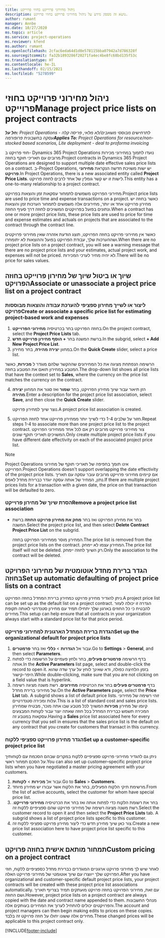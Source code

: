 ```yaml
---
title: ניהול מחירוני פרוייקט בחוזי פרוייקט
description: נושא זה מספק מידע על ניהול מחירוני פרויקט בחוזי פרויקט.
author: rumant
manager: Annbe
ms.date: 10/27/2020
ms.topic: article
ms.service: project-operations
ms.reviewer: kfend
ms.author: rumant
ms.openlocfilehash: 2cfac6eda64d1d8e578115bba07942a7d786328f
ms.sourcegitcommit: fa32b1893286f20271fa4ec4be8fc68bd135f53c
ms.translationtype: HT
ms.contentlocale: he-IL
ms.lasthandoff: 02/15/2021
ms.locfileid: "5278599"
---
```

# <a name="manage-project-price-lists-on-project-contracts"></a><span data-ttu-id="76e6d-103">ניהול מחירוני פרוייקט בחוזי פרוייקט</span><span class="sxs-lookup"><span data-stu-id="76e6d-103">Manage project price lists on project contracts</span></span>

<span data-ttu-id="76e6d-104">_**חל על:** Project Operations לתרחישים מבוססי משאבים/לא מלאי, פריסה קלה - עסקה בחשבונית פרופורמה_</span><span class="sxs-lookup"><span data-stu-id="76e6d-104">_**Applies To:** Project Operations for resource/non-stocked based scenarios, Lite deployment - deal to proforma invoicing_</span></span>

<span data-ttu-id="76e6d-105">חוזי פרויקט ב- Dynamics 365 Project Operations נועדו לתמוך במחירוני מכירות מרובים עם תאריכי תוקף בחוזה.</span><span class="sxs-lookup"><span data-stu-id="76e6d-105">Project contracts in Dynamics 365 Project Operations are designed to support multiple date effective sales price lists on a contract.</span></span> <span data-ttu-id="76e6d-106">ב-Project Operations, יש ישות משויכת חדשה הנקראת **מחירוני פרויקט**.</span><span class="sxs-lookup"><span data-stu-id="76e6d-106">In Project Operations, there is a new associated entity called **Project Price Lists**.</span></span> <span data-ttu-id="76e6d-107">לישות זו יש קשר גומלין של אחד לרבים לחוזה פרויקט.</span><span class="sxs-lookup"><span data-stu-id="76e6d-107">This entity has a one-to-many relationship to a project contract.</span></span>

<span data-ttu-id="76e6d-108">מחירוני הפרויקט משמשים לתמחור עסקאות זמן והוצאות בפרויקט.</span><span class="sxs-lookup"><span data-stu-id="76e6d-108">Project price lists are used to price time and expense transactions on a project.</span></span> <span data-ttu-id="76e6d-109">כאשר בחוזה יש מחירון פרוייקט אחד או יותר, מחירונים אלה משמשים לתמחור הערכות זמן והוצאות ונתונים בפועל בפרויקטים המשויכים לחוזה דרך סעיף החוזה.</span><span class="sxs-lookup"><span data-stu-id="76e6d-109">When a contract has one or more project price lists, these price lists are used to price for time and expense estimates and actuals on projects that are associated to the contract through the contract line.</span></span>

<span data-ttu-id="76e6d-110">כאשר אין מחירוני פרויקט בחוזה הפרויקט, תוצג הודעת אזהרה שאין מחירוני פרויקטים ושההערכות שלך, עבודת הפרויקט בפועל וההוצאות לא יתומחרו.</span><span class="sxs-lookup"><span data-stu-id="76e6d-110">When there are no project price lists on a project contract, you will see a warning message that there are no project price lists and your estimates, actual project work, and expenses will not be priced.</span></span> <span data-ttu-id="76e6d-111">לא יהיה מחיר לערכי המכירות.</span><span class="sxs-lookup"><span data-stu-id="76e6d-111">There will be no price for sales values.</span></span>

## <a name="associate-or-unassociate-a-project-price-list-on-a-project-contract"></a><span data-ttu-id="76e6d-112">שיוך או ביטול שיוך של מחירון פרוייקט בחוזה הפרויקט</span><span class="sxs-lookup"><span data-stu-id="76e6d-112">Associate or unassociate a project price list on a project contract</span></span>

### <a name="create-or-associate-a-specific-price-list-for-estimating-project-based-work-and-expenses"></a><span data-ttu-id="76e6d-113">ליצור או לשייך מחירון ספציפי להערכת עבודה והוצאות מבוססות פרויקט</span><span class="sxs-lookup"><span data-stu-id="76e6d-113">Create or associate a specific price list for estimating project-based work and expenses</span></span>

1. <span data-ttu-id="76e6d-114">בחוזה הפרויקט בחר בכרטיסיה **מחירוני הפרוייקט**.</span><span class="sxs-lookup"><span data-stu-id="76e6d-114">On the project contract, select the **Project Price Lists** tab.</span></span>
2. <span data-ttu-id="76e6d-115">ברשת המשנה בחר **+ הוסף מחירון פרוייקט חדש**.</span><span class="sxs-lookup"><span data-stu-id="76e6d-115">In the subgrid, select **+ Add New Project Price List**.</span></span>
3. <span data-ttu-id="76e6d-116">במחוון **יצירה מהירה**, בחר מחירון.</span><span class="sxs-lookup"><span data-stu-id="76e6d-116">On the **Quick Create** slider, select a price list.</span></span> 

  <span data-ttu-id="76e6d-117">הרשימה הנפתחת מציגה את כל המחירונים שההקשר שלהם מוגדר ל **מכירות**, כאשר המטבע במחירון תואם את המטבע בחוזה.</span><span class="sxs-lookup"><span data-stu-id="76e6d-117">The drop-down list shows all price lists that have the context set to **Sales**, where the currency on the price list matches the currency on the contract.</span></span>
  
4. <span data-ttu-id="76e6d-118">הזן תיאור עבור שיוך מחירון הפרויקט, בחר **שמור** ואז סגור את המחוון **יצירה מהירה**.</span><span class="sxs-lookup"><span data-stu-id="76e6d-118">Enter a description for the project price list association, select **Save**, and then close the **Quick Create** slider.</span></span>

   <span data-ttu-id="76e6d-119">נוצר שיוך למחירון פרויקט.</span><span class="sxs-lookup"><span data-stu-id="76e6d-119">A project price list association is created.</span></span>
   
5. <span data-ttu-id="76e6d-120">חזור על שלבים 1-4 כדי לשייך יותר ממחירון פרוייקט אחד לחוזה הפרויקט.</span><span class="sxs-lookup"><span data-stu-id="76e6d-120">Repeat steps 1-4 to associate more than one project price list to the project contract.</span></span> <span data-ttu-id="76e6d-121">צור מחירוני פרוייקט מרובים רק אם לכל אחד ממחירוני הפרויקט המשויכים תאריכי תוקף שונים.</span><span class="sxs-lookup"><span data-stu-id="76e6d-121">Only create multiple project price lists if you have different date effectivity on each of the associated project price list.</span></span>

> [!NOTE]
> <span data-ttu-id="76e6d-122">Project Operations אינו תומך בחפיפה של תאריכי תוקף של מחירוני הפרוייקט.</span><span class="sxs-lookup"><span data-stu-id="76e6d-122">Project Operations doesn't support overlapping the date effectivity of the project price lists.</span></span> <span data-ttu-id="76e6d-123">אם קיימים מחירוני פרוייקט מרובים עובר עסקה עם תאריך נתון, המחיר של אותה עסקה יוגדר כברירת מחדל לאפס.</span><span class="sxs-lookup"><span data-stu-id="76e6d-123">If there are multiple project prices lists for a transaction with a given date, the price on that transaction will be defaulted to zero.</span></span>

### <a name="remove-a-project-price-list-association"></a><span data-ttu-id="76e6d-124">הסרת שיוך של מחירון פרוייקט</span><span class="sxs-lookup"><span data-stu-id="76e6d-124">Remove a project price list association</span></span>

- <span data-ttu-id="76e6d-125">בחר את מחירון הפרויקט ואז בחר **מחק את מחירון פרויקט החוזה** ברשת המשנה.</span><span class="sxs-lookup"><span data-stu-id="76e6d-125">Select the project price list, and then select **Delete Contract Project Price List** on the subgrid.</span></span> 

  <span data-ttu-id="76e6d-126">המחירון מוסר ממחירוני הפרויקט בחוזה.</span><span class="sxs-lookup"><span data-stu-id="76e6d-126">The price list is removed from the project price lists on the contract.</span></span> <span data-ttu-id="76e6d-127">המחירון עצמו לא יימחק.</span><span class="sxs-lookup"><span data-stu-id="76e6d-127">The price list itself will not be deleted.</span></span> <span data-ttu-id="76e6d-128">רק השיוך לחוזה יימחק.</span><span class="sxs-lookup"><span data-stu-id="76e6d-128">Only the association to the contract will be deleted.</span></span>

## <a name="set-up-automatic-defaulting-of-project-price-lists-on-a-contract"></a><span data-ttu-id="76e6d-129">הגדר ברירת מחדל אוטומטית של מחירוני הפרויקט בחוזה</span><span class="sxs-lookup"><span data-stu-id="76e6d-129">Set up automatic defaulting of project price lists on a contract</span></span>

<span data-ttu-id="76e6d-130">ניתן להגדיר מחירון פרויקט כמחירון ברירת המחדל בחוזה הפרויקט.</span><span class="sxs-lookup"><span data-stu-id="76e6d-130">A project price list can be set up as the default list on a project contract.</span></span> <span data-ttu-id="76e6d-131">הגדרה זו יכולה לעזור להבטיח כי כל החוזים בארגון שלך יתחילו תמיד עם מחירון סטנדרטי לאותה תקופת מחירים.</span><span class="sxs-lookup"><span data-stu-id="76e6d-131">This setup can help ensure that all contracts in your organization always start with a standard price list for that price period.</span></span>

### <a name="set-up-the-organizational-default-for-project-price-lists"></a><span data-ttu-id="76e6d-132">הגדרת ברירת המחדל הארגונית למחירוני פרוייקט</span><span class="sxs-lookup"><span data-stu-id="76e6d-132">Set up the organizational default for project price lists</span></span>

1. <span data-ttu-id="76e6d-133">עבור אל **הגדרות** > **כללי** ואז בחר **פרמטרים**.</span><span class="sxs-lookup"><span data-stu-id="76e6d-133">Go to **Settings** > **General**, and then select **Parameters**.</span></span>
2. <span data-ttu-id="76e6d-134">בדף הרשימה **פרמטרים פעילים**, בחר ולחץ פעמיים על הרשומה כדי לפתוח אותה.</span><span class="sxs-lookup"><span data-stu-id="76e6d-134">In the **Active Parameters** list page, select and double-click the record to open it.</span></span> <span data-ttu-id="76e6d-135">בזמן הלחיצה כפולה, ודא שאינך לוחץ על ערך שדה שהוא היפר-קישור.</span><span class="sxs-lookup"><span data-stu-id="76e6d-135">While double–clicking, make sure that you are not clicking on a field value that is hyperlink.</span></span> 
3. <span data-ttu-id="76e6d-136">בדף **פרמטרים פעילים** בחר את הכרטיסיה **מחירונים**. רשת משנה מציגה רשימה של מחירוני ברירת מחדל.</span><span class="sxs-lookup"><span data-stu-id="76e6d-136">On the **Active Parameters** page, select the **Price List** tab. A subgrid shows a list of default price lists.</span></span> <span data-ttu-id="76e6d-137">זוהי רשימה של מחירוני עלות ומכירה סטנדרטיים.</span><span class="sxs-lookup"><span data-stu-id="76e6d-137">This is a list of standard cost and sales price lists.</span></span> <span data-ttu-id="76e6d-138">קיומו של מחירון **מכירות** המשויך לכל מטבע שבו אתה מוכר, מבטיח שמחירון המכירה תשמש כברירת המחדל בכל חוזה שאתה יוצר עבור לקוחות המבצעים עסקאות במטבע זה.</span><span class="sxs-lookup"><span data-stu-id="76e6d-138">Having a **Sales** price list associated here for every currency that you sell in ensures that the sales price list is the default on any contract that you create for customers that transact in this currency.</span></span>

### <a name="set-up-a-customer-specific-project-price-list"></a><span data-ttu-id="76e6d-139">הגדר מחירון פרוייקט ספציפי ללקוח</span><span class="sxs-lookup"><span data-stu-id="76e6d-139">Set up a customer-specific project price list</span></span>

<span data-ttu-id="76e6d-140">ניתן גם להגדיר מחירוני פרויקט ספציפיים ללקוח במקרים שבהם הסכמת עם לקוחותיך על הסכם תמחור ראשי.</span><span class="sxs-lookup"><span data-stu-id="76e6d-140">You can also set up customer–specific project price lists when you have negotiated a master pricing agreement with your customers.</span></span>

1. <span data-ttu-id="76e6d-141">עבור אל **מכירות** > **לקוחות**.</span><span class="sxs-lookup"><span data-stu-id="76e6d-141">Go to **Sales** > **Customers**.</span></span>
2. <span data-ttu-id="76e6d-142">מרשימת תיקי הלקוח הפעילים, בחר את הלקוח אשר עבורו יש מחירון מיוחד.</span><span class="sxs-lookup"><span data-stu-id="76e6d-142">From the list of active accounts, select the customer for whom have special price list.</span></span>
3. <span data-ttu-id="76e6d-143">בחר את רשומת הלקוח כדי לפתוח אותה ואז בחר את הכרטיסיה **מחירוני פרוייקט**. רשת משנה מציגה רשימה של מחירוני פרויקט שהם ספציפיים ללקוח זה.</span><span class="sxs-lookup"><span data-stu-id="76e6d-143">Select the customer record to open it and then select the **Project Price Lists** tab. A subgrid shows a list of project price lists specific to this customer.</span></span> 
4. <span data-ttu-id="76e6d-144">צור כאן שיוך מחירון חדש כדי ליצור מחירון פרויקט ספציפי ללקוח זה.</span><span class="sxs-lookup"><span data-stu-id="76e6d-144">Create a new price list association here to have project price list specific to this customer.</span></span>

## <a name="custom-pricing-on-a-project-contract"></a><span data-ttu-id="76e6d-145">תמחור מותאם אישית בחוזה פרויקט</span><span class="sxs-lookup"><span data-stu-id="76e6d-145">Custom pricing on a project contract</span></span>

<span data-ttu-id="76e6d-146">לאחר שיש לך מחירוני פרויקט ארגוניים המוגדרים כברירת מחדל כספציפיים ללקוח, חוזי הפרויקט שלך ייווצרו עם שיוך אוטומטי של מחירוני פרוייקט האלה.</span><span class="sxs-lookup"><span data-stu-id="76e6d-146">After you have organizational and customer-specific default project price lists, your project contracts will be created with these project price list associations automatically.</span></span> <span data-ttu-id="76e6d-147">עם זאת, מחירוני הפרויקט בחוזה פרויקט מועתקים תמיד בצריוף תאריך ושם החוזה.</span><span class="sxs-lookup"><span data-stu-id="76e6d-147">However, project price lists on a project contract are always copied with the date and contract name appended to them.</span></span> <span data-ttu-id="76e6d-148">מנהלי החשבונות והפרויקטים יכולים להתחיל לערוך את המחירים בעותקים אלה.</span><span class="sxs-lookup"><span data-stu-id="76e6d-148">The account and project managers can then begin making edits to prices on these copies.</span></span> <span data-ttu-id="76e6d-149">מחירים אלה ששונו יחולו על חוזה פרויקט זה בלבד.</span><span class="sxs-lookup"><span data-stu-id="76e6d-149">These changed prices will be applicable to this project contract only.</span></span>


[!INCLUDE[footer-include](../includes/footer-banner.md)]